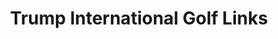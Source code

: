 ---
title: "Trump International Golf Links"
url: /balmedie/trump-international-golf-links/
shop: Andenken
---